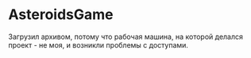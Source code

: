 # AsteroidsGame

Загрузил архивом, потому что рабочая машина, на которой делался проект - не моя, и возникли проблемы с доступами.
